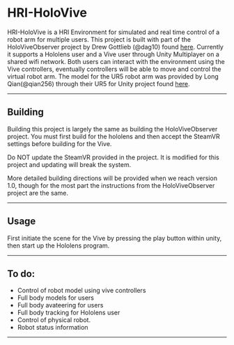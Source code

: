 ﻿# HRI-HoloVive


HRI-HoloVive is a HRI Environment for simulated and real time control of a robot arm for multiple users. This project is built with part of the HoloViveObserver project by Drew Gottlieb (@dag10) found [here](https://github.com/dag10/HoloViveObserver). Currently it supports a Hololens user and a Vive user through Unity Multiplayer on a shared wifi network.  Both users can interact with the environment using the Vive controllers, eventually controllers will be able to move and control the virtual robot arm. 
 The model for the UR5 robot arm was provided by Long Qian(@qian256) through their UR5 for Unity project found [here](https://github.com/qian256/ur5_unity).

---
## Building
Building this project is largely the same as building the HoloViveObserver project. You must first build for the hololens and then accept the SteamVR settings before building for the Vive. 

Do NOT update the SteamVR provided in the project. It is modified for this project and updating will break the system.

More detailed building directions will be provided when we reach version 1.0, though for the most part the instructions from the HoloViveObserver project are the same. 

---
## Usage

First initiate the scene for the Vive by pressing the play button within unity, then start up the Hololens program. 

---
## To do:

 - Control of robot model using vive controllers
 - Full body models for users
 - Full body avateering for users
 - Full body tracking for Hololens user
 - Control of physical robot.  
 - Robot status information

---
 

